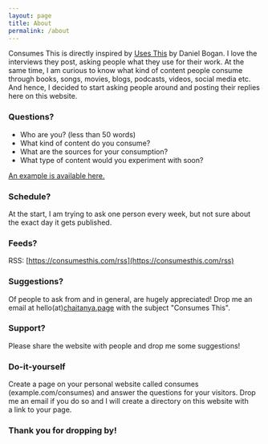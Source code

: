 ```yaml
---
layout: page
title: About
permalink: /about
---
```

Consumes This is directly inspired by [Uses This](https://usesthis.com/) by Daniel Bogan. I love the interviews they post, asking people what they use for their work. At the same time, I am curious to know what kind of content people consume through books, songs, movies, blogs, podcasts, videos,  social media etc. And hence, I decided to start asking people around and posting their replies here on this website.

### Questions?
- Who are you? (less than 50 words)
- What kind of content do you consume?
- What are the sources for your consumption?
- What type of content would you experiment with soon?

[An example is available here.](https://consumesthis.com/example)

### Schedule?
At the start, I am trying to ask one person every week, but not sure about the exact day it gets published.

### Feeds?
RSS: [https://consumesthis.com/rss](https://consumesthis.com/rss)

### Suggestions?
Of people to ask from and in general, are hugely appreciated! Drop me an email at hello(at)[chaitanya.page](https://chaitanya.page/) with the subject "Consumes This".

### Support?
Please share the website with people and drop me some suggestions!

### Do-it-yourself
Create a page on your personal website called consumes (example.com/consumes) and answer the questions for your visitors. Drop me an email if you do so and I will create a directory on this website with a link to your page.

### Thank you for dropping by!